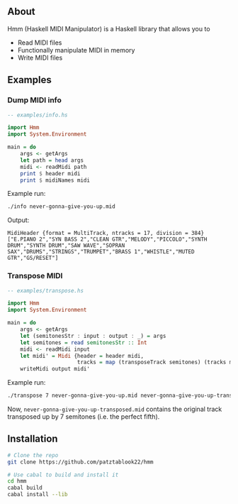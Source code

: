 ## About
Hmm (Haskell MIDI Manipulator) is a Haskell library that allows you to
- Read MIDI files
- Functionally manipulate MIDI in memory
- Write MIDI files

## Examples

### Dump MIDI info

```hs
-- examples/info.hs

import Hmm
import System.Environment

main = do
    args <- getArgs
    let path = head args
    midi <- readMidi path
    print $ header midi
    print $ midiNames midi
```
Example run:
```sh
./info never-gonna-give-you-up.mid
```
Output:
```
MidiHeader {format = MultiTrack, ntracks = 17, division = 384}
["E.PIANO 2","SYN BASS 2","CLEAN GTR","MELODY","PICCOLO","SYNTH DRUM","SYNTH DRUM","SAW WAVE","SOPRAN SAX","DRUMS","STRINGS","TRUMPET","BRASS 1","WHISTLE","MUTED GTR","GS/RESET"]
```

### Transpose MIDI

```hs
-- examples/transpose.hs

import Hmm
import System.Environment

main = do
    args <- getArgs
    let (semitonesStr : input : output : _) = args
    let semitones = read semitonesStr :: Int
    midi <- readMidi input
    let midi' = Midi {header = header midi,
                      tracks = map (transposeTrack semitones) (tracks midi)}
    writeMidi output midi'
```
Example run:
```sh
./transpose 7 never-gonna-give-you-up.mid never-gonna-give-you-up-transposed.mid
```
Now, `never-gonna-give-you-up-transposed.mid` contains the original track transposed up by 7 semitones (i.e. the perfect fifth).

## Installation

```sh
# Clone the repo
git clone https://github.com/patztablook22/hmm

# Use cabal to build and install it
cd hmm
cabal build
cabal install --lib
```
